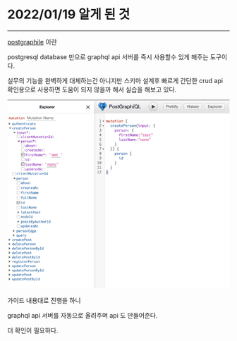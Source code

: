# 2022/01/19 알게 된 것

---

[postgraphile](https://www.graphile.org/postgraphile/introduction/) 이란

postgresql database 만으로 graphql api 서버를 즉시 사용할수 있게 해주는 도구이다.

실무의 기능을 완벽하게 대체하는건 아니지만 스키마 설계후 빠르게 간단한 crud api 확인용으로 사용하면 도움이 되지 않을까 해서 실습을 해보고 있다.

![20220119_1.png](../img/20220119_1.png)

가이드 내용대로 진행을 하니

graphql api 서버를 자동으로 올려주며 api 도 만들어준다.  

더 확인이 필요하다.

